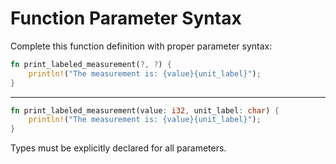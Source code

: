 # Function Parameter Syntax

Complete this function definition with proper parameter syntax:
```rust
fn print_labeled_measurement(?, ?) {
    println!("The measurement is: {value}{unit_label}");
}
```

---

```rust
fn print_labeled_measurement(value: i32, unit_label: char) {
    println!("The measurement is: {value}{unit_label}");
}
```
Types must be explicitly declared for all parameters.
